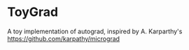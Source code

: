 ToyGrad
====

A toy implementation of autograd, inspired by A. Karparthy's https://github.com/karpathy/micrograd
